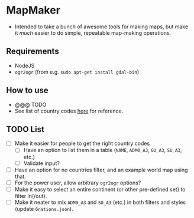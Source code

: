 # MapMaker

* Intended to take a bunch of awesome tools for making maps, but make it _much_ easier to do simple, repeatable map-making operations.

## Requirements

* NodeJS
* `ogr2ogr` (from e.g. `sudo apt-get install gdal-bin`)

## How to use

* @@@ TODO
* See list of country codes [here](https://www.unc.edu/~rowlett/units/codes/country.htm) for reference.

## TODO List

* [ ] Make it easier for people to get the right country codes
  * [ ] Have an option to list them in a table (`NAME`, `ADM0_A3`, `GU_A3`, `SU_A3`, etc.)
  * [ ] Validate input?
* [ ] Have an option for no countries filter, and an example world map using that.
* [ ] For the power user, allow arbitrary `ogr2ogr` options?
* [ ] Make it easy to select an entire continent (or other pre-defined set) to filter in(/out).
* [ ] Make it neater to mix `ADM0_A3` and `SU_A3` (etc.) in both filters and styles (update `6nations.json`).
